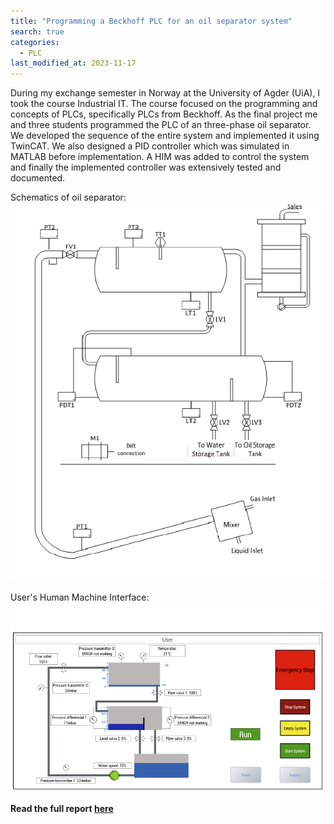 ```yaml
---
title: "Programming a Beckhoff PLC for an oil separator system"
search: true
categories: 
  - PLC
last_modified_at: 2023-11-17
---
```


During my exchange semester in Norway at the University of Agder (UiA), I took the course Industrial IT. The course focused on the programming and concepts of PLCs, specifically PLCs from Beckhoff. As the final project me and three students programmed the PLC of an three-phase oil separator. We developed the sequence of the entire system and implemented it using TwinCAT. We also designed a PID controller which was simulated in MATLAB before implementation. A HIM was added to control the system and finally the implemented controller was extensively tested and documented.

Schematics of oil separator:
![Robot](/assets/image/IndustrialIT_UIA/Schematics.png)

User's Human Machine Interface:
![Reference Image](/assets/image/IndustrialIT_UIA/HMI.png)


**Read the full report [here](/assets/pdf/Industrial_IT_Project_Report.pdf)**
